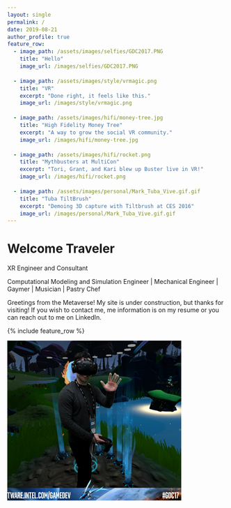 ```yaml
---
layout: single
permalink: /
date: 2019-08-21
author_profile: true
feature_row:
  - image_path: /assets/images/selfies/GDC2017.PNG
    title: "Hello"
    image_url: /images/selfies/GDC2017.PNG

  - image_path: /assets/images/style/vrmagic.png
    title: "VR"
    excerpt: "Done right, it feels like this."
    image_url: /images/style/vrmagic.png

  - image_path: /assets/images/hifi/money-tree.jpg
    title: "High Fidelity Money Tree"
    excerpt: "A way to grow the social VR community."
    image_url: /images/hifi/money-tree.jpg
 
  - image_path: /assets/images/hifi/rocket.png
    title: "Mythbusters at MultiCon"
    excerpt: "Tori, Grant, and Kari blew up Buster live in VR!"
    image_url: /images/hifi/rocket.png   
    
  - image_path: /assets/images/personal/Mark_Tuba_Vive.gif.gif
    title: "Tuba TiltBrush"
    excerpt: "Demoing 3D capture with Tiltbrush at CES 2016"
    image_url: /images/personal/Mark_Tuba_Vive.gif.gif   
---
```

<h1 class="text-center">Welcome Traveler</h1>

<p class="text-center">XR Engineer and Consultant</p>
<p class="text-center">Computational Modeling and Simulation Engineer | Mechanical Engineer | Gaymer | Musician | Pastry Chef</p>

Greetings from the Metaverse! My site is under construction, but thanks for visiting! If you wish to contact me, me information is on my resume or you can reach out to me on LinkedIn.

{% include feature_row %}

<a href="/assets/images/selfies/GDC2017.PNG" title="Hello">
  <img src="/assets/images/selfies/GDC2017.PNG" alt="Hello" style="width: 400px" />
</a> 